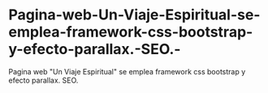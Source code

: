 # Pagina-web-Un-Viaje-Espiritual-se-emplea-framework-css-bootstrap-y-efecto-parallax.-SEO.-
Pagina web "Un Viaje Espiritual" se emplea framework css bootstrap y efecto parallax. SEO. 
